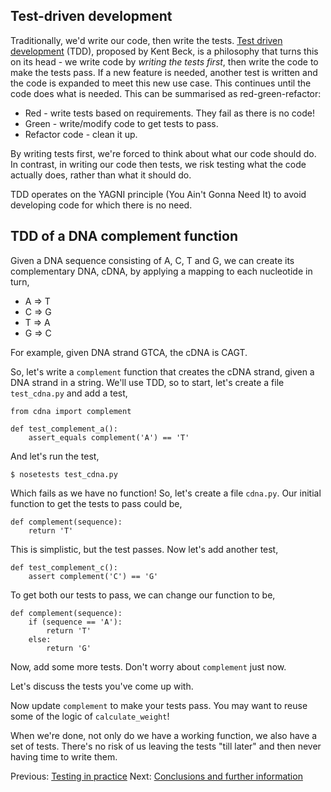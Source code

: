 ## Test-driven development

Traditionally, we'd write our code, then write the tests. [Test driven development](http://www.amazon.com/Test-Driven-Development-By-Example/dp/0321146530) (TDD), proposed by Kent Beck, is a philosophy that turns this on its head - we write code by *writing the tests first*, then write the code to make the tests pass. If a new feature is needed, another test is written and the code is expanded to meet this new use case. This continues until the code does what is needed. This can be summarised as red-green-refactor:

 * Red - write tests based on requirements. They fail as there is no code!
 * Green - write/modify code to get tests to pass.
 * Refactor code - clean it up.

By writing tests first, we're forced to think about what our code should do. In contrast, in writing our code then tests, we risk testing what the code actually does, rather than what it should do.

TDD operates on the YAGNI principle (You Ain't Gonna Need It) to avoid developing code for which there is no need.

## TDD of a DNA complement function

Given a DNA sequence consisting of A, C, T and G, we can create its complementary DNA, cDNA, by applying a mapping to each nucleotide in turn,

* A => T
* C => G
* T => A
* G => C

For example, given DNA strand GTCA, the cDNA is CAGT. 

So, let's write a `complement` function that creates the cDNA strand, given a DNA strand in a string. We'll use TDD, so to start, let's create a file `test_cdna.py` and add a test,

    from cdna import complement

    def test_complement_a():
        assert_equals complement('A') == 'T'

And let's run the test,

    $ nosetests test_cdna.py

Which fails as we have no function! So, let's create a file `cdna.py`. Our initial function to get the tests to pass could be,

    def complement(sequence):
        return 'T'

This is simplistic, but the test passes. Now let's add another test,

    def test_complement_c():
        assert complement('C') == 'G'

To get both our tests to pass, we can change our function to be,

    def complement(sequence):
        if (sequence == 'A'):
            return 'T'
        else:
            return 'G'

Now, add some more tests. Don't worry about `complement` just now.

Let's discuss the tests you've come up with.

Now update `complement` to make your tests pass. You may want to reuse some of the logic of `calculate_weight`!

When we're done, not only do we have a working function, we also have a set of tests. There's no risk of us leaving the tests "till later" and then never having time to write them.

Previous: [Testing in practice](RealWorld.md) Next: [Conclusions and further information](Conclusion.md)
